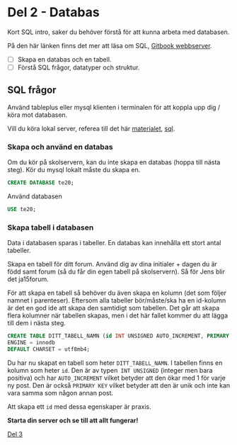 # Del 2 - Databas

Kort SQL intro, saker du behöver förstå för att kunna arbeta med databasen.

På den här länken finns det mer att läsa om SQL, [Gitbook webbserver](https://jens-andreasson.gitbook.io/webbserverprogrammering/databas/sql).

- [ ] Skapa en databas och en tabell.
- [ ] Förstå SQL frågor, datatyper och struktur.

## SQL frågor

Använd tableplus eller mysql klienten i terminalen för att koppla upp dig / köra mot databasen.

Vill du köra lokal server, referea till det här [materialet](https://jensa.dev/posts/webbserver-programmering/), [sql](https://jensa.dev/posts/sql/).

### Skapa och använd en databas 

Om du kör på skolservern, kan du inte skapa en databas (hoppa till nästa steg). Kör du mysql lokalt måste du skapa en.

```sql
CREATE DATABASE te20;
```

Använd databasen

```sql
USE te20;
```

### Skapa tabell i databasen

Data i databasen sparas i tabeller. En databas kan innehålla ett stort antal tabeller. 

Skapa en tabell för ditt forum. Använd dig av dina initialer + dagen du är född samt forum (så du får din egen tabell på skolservern). Så för Jens blir det ja15forum. 

För att skapa en tabell så behöver du även skapa en kolumn (det som följer namnet i parenteser). Eftersom alla tabeller bör/måste/ska ha en id-kolumn är det en god ide att skapa den samtidigt som tabellen. Det går att skapa flera kolumner när tabellen skapas, men i det här fallet kommer du att lägga till dem i nästa steg.

```sql
CREATE TABLE DITT_TABELL_NAMN (id INT UNSIGNED AUTO_INCREMENT, PRIMARY KEY(id)) 
ENGINE = innodb
DEFAULT CHARSET = utf8mb4;
```

Du har nu skapat en tabell som heter `DITT_TABELL_NAMN`. I tabellen finns en kolumn som heter `id`. Den är av typen` INT UNSIGNED` (integer men bara positiva) och har `AUTO_INCREMENT` vilket betyder att den ökar med 1 för varje ny post. Den är också `PRIMARY KEY` vilket betyder att den är unik och inte kan vara samma som någon annan post.

Att skapa ett `id` med dessa egenskaper är praxis.

**Starta din server och se till att allt fungerar!**

[Del 3](part-3.md)